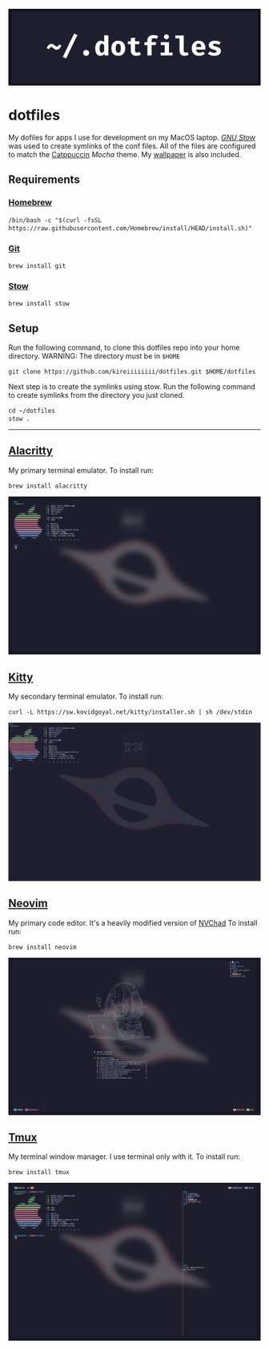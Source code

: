 ![repository banner](./public/banner.png)

# dotfiles

My dofiles for apps I use for development on my MacOS laptop. [_GNU Stow_](https://www.gnu.org/software/stow/manual/stow.html) was used to create symlinks of the conf files. All of the files are configured to match the [Catppuccin](https://catppuccin.com/) _Mocha_ theme. My [wallpaper](./wallpaper.png) is also included.

## Requirements

### [Homebrew](https://brew.sh/)

```shell
/bin/bash -c "$(curl -fsSL https://raw.githubusercontent.com/Homebrew/install/HEAD/install.sh)"
```

### [Git](https://git-scm.com/)

```shell
brew install git
```

### [Stow](https://www.gnu.org/software/stow/manual/stow.html)

```shell
brew install stow
```

## Setup

Run the following command, to clone this dotfiles repo into your home directory. WARNING: The directory must be in `$HOME`

```shell
git clone https://github.com/kireiiiiiiii/dotfiles.git $HOME/dotfiles
```

Next step is to create the symlinks using stow. Run the following command to create symlinks from the directory you just cloned.

```shell
cd ~/dotfiles
stow .
```

---

## [Alacritty](https://github.com/alacritty/alacritty)

My primary terminal emulator. To install run:

```shell
brew install alacritty
```

![Alacritty terminal screenshot](./public/alacritty.png)

## [Kitty](https://sw.kovidgoyal.net/kitty/)

My secondary terminal emulator. To install run:

```shell
curl -L https://sw.kovidgoyal.net/kitty/installer.sh | sh /dev/stdin
```

![Kitty terminal screenshot](./public/kitty.png)

## [Neovim](https://neovim.io/)

My primary code editor. It's a heavily modified version of [NVChad](https://nvchad.com/) To install run:

```shell
brew install neovim
```

![Neovim code editor screenshot](./public/neovim.png)

## [Tmux](https://github.com/tmux/tmux)

My terminal window manager. I use terminal only with it. To install run:

```shell
brew install tmux
```

![Tmux running in Alacritty screenshot](./public/tmux.png)
